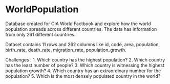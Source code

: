 # WorldPopulation

Database created for CIA World Factbook and explore how the world population spreads across different countries.
The data has information from only 261 different countries.

Dataset contains 11 rows and 262 columns like id, code, area, population, birth_rate, death_rate,
migration_rate, population_growth.

Challenges :
              1. Which country has the highest population?
              2. Which country has the least number of people?
              3. Which country is witnessing the highest population growth?
              4. Which country has an extraordinary number for the population?
              5. Which is the most densely populated country in the world?
